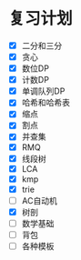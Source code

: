 # 复习计划
- [x] 二分和三分
- [x] 贪心
- [x] 数位DP
- [x] 计数DP
- [x] 单调队列DP
- [x] 哈希和哈希表
- [x] 缩点
- [x] 割点
- [x] 并查集
- [x] RMQ
- [x] 线段树
- [x] LCA
- [x] kmp
- [x] trie
- [ ] AC自动机
- [x] 树剖
- [ ] 数学基础
- [ ] 背包
- [ ] 各种模板
<!--stackedit_data:
eyJoaXN0b3J5IjpbNzU4ODQwOTU0LDIwNDUzOTU3MzIsLTEwNj
M5OTAwODQsLTE0NDcwODk2NDQsLTEwNjE3MDU3MDgsLTE1OTcx
NTI5MTYsLTE4MjMwMTc3NCwzNTU5NTU0NjAsLTIwODg3NDY2MT
JdfQ==
-->